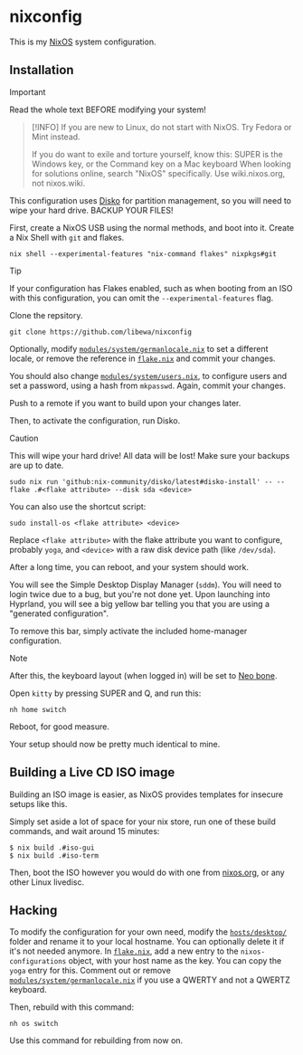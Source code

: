 # nixconfig
This is my [NixOS] system configuration.

## Installation

> [!IMPORTANT]  
> Read the whole text BEFORE modifying your system!

> [!INFO]
> If you are new to Linux, do not start with NixOS. Try Fedora or Mint instead.
> 
> If you do want to exile and torture yourself, know this: SUPER is the Windows key,
> or the Command key on a Mac keyboard
> When looking for solutions online, search "NixOS" specifically. Use wiki.nixos.org, not nixos.wiki.

This configuration uses [Disko] for partition management, so you will need to wipe
your hard drive. BACKUP YOUR FILES!

First, create a NixOS USB using the normal methods, and boot into it. Create a Nix
Shell with `git` and flakes.

```shell
nix shell --experimental-features "nix-command flakes" nixpkgs#git
```

> [!TIP]
> If your configuration has Flakes enabled, such as when booting from an ISO with this configuration, you can omit the `--experimental-features` flag.

Clone the repsitory.

```shell
git clone https://github.com/libewa/nixconfig
```

Optionally, modify [`modules/system/germanlocale.nix`] to set a different locale, or
remove the reference in [`flake.nix`] and commit your changes.

You should also change [`modules/system/users.nix`], to configure users and set a password, using a hash from `mkpasswd`. Again, commit your changes.

Push to a remote if you want to build upon your changes later.

Then, to activate the configuration, run Disko.

> [!CAUTION]
> This will wipe your hard drive! All data will be lost!
> Make sure your backups are up to date.

```shell
sudo nix run 'github:nix-community/disko/latest#disko-install' -- --flake .#<flake attribute> --disk sda <device>
```

You can also use the shortcut script:

```shell
sudo install-os <flake attribute> <device>
```

Replace `<flake attribute>` with the flake attribute you want to configure, probably `yoga`, and `<device>` with a raw disk device path (like `/dev/sda`).

After a long time, you can reboot, and your system should work.

You will see the Simple Desktop Display Manager (`sddm`). You will need to login
twice due to a bug, but you're not done yet. Upon launching into Hyprland, you will
see a big yellow bar telling you that you are using a "generated configuration".

To remove this bar, simply activate the included home-manager configuration.

> [!NOTE]
> After this, the keyboard layout (when logged in) will be set to [Neo bone].

Open `kitty` by pressing SUPER and Q, and run this:

```shell
nh home switch
```

Reboot, for good measure.

Your setup should now be pretty much identical to mine.

## Building a Live CD ISO image

Building an ISO image is easier, as NixOS provides templates for insecure setups like this.

Simply set aside a lot of space for your nix store, run one of these build commands, and wait around 15 minutes:

```shellsession
$ nix build .#iso-gui
$ nix build .#iso-term
```

Then, boot the ISO however you would do with one from [nixos.org][NixOS], or any other Linux livedisc.

## Hacking

To modify the configuration for your own need, modify the [`hosts/desktop/`]
folder and rename it to your local hostname. You can optionally delete it if it's
not needed anymore. In [`flake.nix`], add a new entry to the `nixos-configurations`
object, with your host name as the key. You can copy the `yoga` entry for this.
Comment out or remove [`modules/system/germanlocale.nix`] if you use a QWERTY and not a QWERTZ keyboard.

Then, rebuild with this command:

```shell
nh os switch
```

Use this command for rebuilding from now on.

[NixOS]: https://nixos.org
[Disko]: https://github.com/nix-community/disko?tab=readme-ov-file
[Neo bone]: https://neo-layout.org/Layouts/bone/
[`modules/system/users.nix`]: ./modules/system/users.nix
[`modules/system/germanlocale.nix`]: ./modules/system/germanlocale.nix
[`flake.nix`]: ./flake.nix
[`hosts/desktop/`]: ./hosts/desktop/